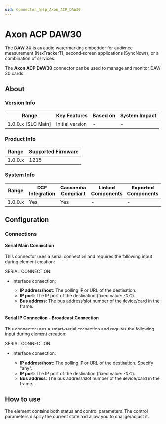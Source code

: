 ```yaml
---
uid: Connector_help_Axon_ACP_DAW30
---
```


# Axon ACP DAW30

The **DAW 30** is an audio watermarking embedder for audience measurement (NexTrackerT), second-screen applications (SyncNowr), or a combination of services.

The **Axon ACP DAW30** connector can be used to manage and monitor DAW 30 cards.

## About

### Version Info

| Range                | Key Features     | Based on     | System Impact     |
|----------------------|------------------|--------------|-------------------|
| 1.0.0.x [SLC Main]   | Initial version  | -            | -                 |

### Product Info

| Range     | Supported Firmware     |
|-----------|------------------------|
| 1.0.0.x   | 1215                   |

### System Info

| Range     | DCF Integration     | Cassandra Compliant     | Linked Components     | Exported Components     |
|-----------|---------------------|-------------------------|-----------------------|-------------------------|
| 1.0.0.x   | Yes                 | Yes                     | -                     | -                       |

## Configuration

### Connections

#### Serial Main Connection

This connector uses a serial connection and requires the following input during element creation:

SERIAL CONNECTION:

- Interface connection:

  - **IP address/host**: The polling IP or URL of the destination.
  - **IP port**: The IP port of the destination (fixed value: *2071*).
  - **Bus address**: The bus address/slot number of the device/card in the frame.

#### Serial IP Connection - Broadcast Connection

This connector uses a smart-serial connection and requires the following input during element creation:

SERIAL CONNECTION:

- Interface connection:

  - **IP address/host**: The polling IP or URL of the destination. Specify "any".
  - **IP port**: The IP port of the destination (fixed value: *2071*).
  - **Bus address**: The bus address/slot number of the device/card in the frame.

## How to use

The element contains both status and control parameters. The control parameters display the current state and allow you to change/adjust it.
